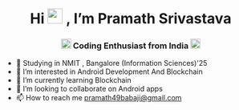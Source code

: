 <h1 align="center">Hi <img src="https://raw.githubusercontent.com/MartinHeinz/MartinHeinz/master/wave.gif" width="30px" height="30px"> , I’m Pramath Srivastava</h1>
<h3 align="center"><img src="https://cdn-icons-png.flaticon.com/512/3662/3662830.png" width="20px" height="20px"> Coding Enthusiast from India <img src="https://upload.wikimedia.org/wikipedia/commons/3/3a/Animated-Flag-India.gif" width="20px" height="20px"></h3>

- 🏫 Studying in NMIT , Bangalore (Information Sciences)'25
- 👀 I’m interested in Android Development And Blockchain
- 🌱 I’m currently learning Blockchain
- 💞️ I’m looking to collaborate on Android apps
- 📫 How to reach me pramath49babaji@gmail.com

<!---
Pramath02/Pramath02 is a ✨ special ✨ repository because its `README.md` (this file) appears on your GitHub profile.
You can click the Preview link to take a look at your changes.
--->

